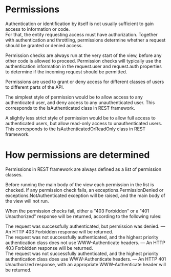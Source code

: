 # Permissions
Authentication or identification by itself is not usually sufficient to gain access to information or code.  
For that, the entity requesting access must have authorization.
Together with authentication and throttling, permissions determine whether a request should be granted or denied access.

Permission checks are always run at the very start of the view, before any other code is allowed to proceed. Permission checks will typically use the authentication information in the request.user and request.auth properties to determine if the incoming request should be permitted.  

Permissions are used to grant or deny access for different classes of users to different parts of the API.  

The simplest style of permission would be to allow access to any authenticated user, and deny access to any unauthenticated user. This corresponds to the IsAuthenticated class in REST framework.  

A slightly less strict style of permission would be to allow full access to authenticated users, but allow read-only access to unauthenticated users. This corresponds to the IsAuthenticatedOrReadOnly class in REST framework.  


# How permissions are determined
Permissions in REST framework are always defined as a list of permission classes.

Before running the main body of the view each permission in the list is checked. If any permission check fails, an exceptions.PermissionDenied or exceptions.NotAuthenticated exception will be raised, and the main body of the view will not run.  

When the permission checks fail, either a "403 Forbidden" or a "401 Unauthorized" response will be returned, according to the following rules:  

The request was successfully authenticated, but permission was denied. — An HTTP 403 Forbidden response will be returned.  
The request was not successfully authenticated, and the highest priority authentication class does not use WWW-Authenticate headers. — An HTTP 403 Forbidden response will be returned.  
The request was not successfully authenticated, and the highest priority authentication class does use WWW-Authenticate headers. — An HTTP 401 Unauthorized response, with an appropriate WWW-Authenticate header will be returned.  

